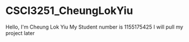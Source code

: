 # CSCI3251_CheungLokYiu
Hello, I'm Cheung Lok Yiu
My Student number is 1155175425
I will pull my project later
